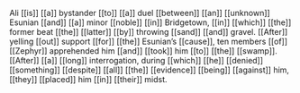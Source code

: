 Ali [[is]] [[a]] bystander [[to]] [[a]] duel [[between]] [[an]] [[unknown]] Esunian [[and]] [[a]] minor [[noble]] [[in]] Bridgetown, [[in]] [[which]] [[the]] former beat [[the]] [[latter]] [[by]] throwing [[sand]] [[and]] gravel. [[After]] yelling [[out]] support [[for]] [[the]] Esunian’s [[cause]], ten members [[of]] [[Zephyr]] apprehended him [[and]] [[took]] him [[to]] [[the]] [[swamp]]. [[After]] [[a]] [[long]] interrogation, during [[which]] [[he]] [[denied]] [[something]] [[despite]] [[all]] [[the]] [[evidence]] [[being]] [[against]] him, [[they]] [[placed]] him [[in]] [[their]] midst.